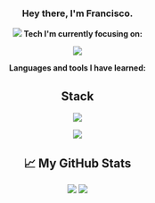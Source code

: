 <div align="center">
    
### Hey there, I'm Francisco.

[![](https://visitcount.itsvg.in/api?id=Exill18&label=Profile%20Views&color=12&icon=5&pretty=true)](https://visitcount.itsvg.in)
**Tech I'm currently focusing on:**
<p>
    <a href="https://skillicons.dev">
        <img src="https://skillicons.dev/icons?i=py" />
    </a>
</p>

**Languages and tools I have learned:**

## Stack

<p>
    <a href="https://skillicons.dev">
        <img src="https://skillicons.dev/icons?i=py,html,htmx,css,js,cpp,java,bootstrap,tailwind,laravel" />
    </a>
</p>

<p>
    <a href="https://skillicons.dev">
        <img src="https://skillicons.dev/icons?i=git,github,mysql,sqlite,firebase,nodejs,angular" />
    </a>
</p>

## 📈 My GitHub Stats

<img src="https://github-readme-stats.vercel.app/api?username=Exill18&show_icons=true&theme=dracula" />
<img src="https://github-readme-stats.vercel.app/api/top-langs/?username=Exill18&layout=compact&theme=dracula" />

</div>
